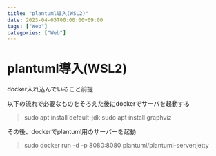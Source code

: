 ```yaml
---
title: "plantuml導入(WSL2)"
date: 2023-04-05T00:00:00+09:00
tags: ["Web"]
categories: ["Web"]
---
```

# plantuml導入(WSL2)

docker入れ込んでいること前提

以下の流れで必要なものをそろえた後にdockerでサーバを起動する

> sudo apt install default-jdk
> sudo apt install graphviz

その後、dockerでplantuml用のサーバーを起動

> sudo docker run -d -p 8080:8080 plantuml/plantuml-server:jetty